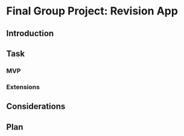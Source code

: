 # Final Group Project: Revision App

## Introduction

## Task

### MVP

### Extensions

## Considerations

## Plan
